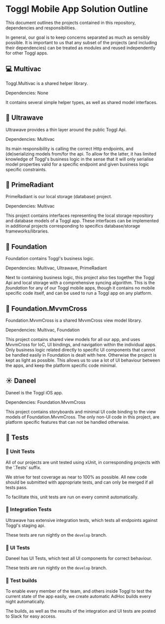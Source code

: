 
# Toggl Mobile App Solution Outline

This document outlines the projects contained in this repository, dependencies and responsibilities.

In general, our goal is to keep concerns separated as much as sensibly possible. It is important to us that any subset of the projects (and including their dependencies) can be treated as modules and reused independently for other Toggl apps.


## :computer: Multivac

Toggl.Multivac is a shared helper library.

Dependencies: None

It contains several simple helper types, as well as shared model interfaces.


## :satellite: Ultrawave

Ultrawave provides a thin layer around the public Toggl Api.

Dependencies: Multivac

Its main responsibility is calling the correct Http endpoints, and (de)serializing models from/for the api.
To allow for the latter, it has limited knowledge of Toggl's business logic in the sense that it will only serialise model properties valid for a specific endpoint and given business logic specific constraints.


## :crystal_ball: PrimeRadiant

PrimeRadiant is our local storage (database) project.

Dependencies: Multivac

This project contains interfaces representing the local storage repository and database models of a Toggl app. These interfaces can be implemented in additional projects corresponding to specifics database/storage frameworks/libraries.


## :rocket: Foundation

Foundation contains Toggl's business logic.

Dependencies: Multivac, Ultrawave, PrimeRadiant

Next to containing business logic, this project also ties together the Toggl Api and local storage with a comprehensive syncing algorithm.
This is the _foundation_ for any of our Toggl mobile apps, though it contains no mobile specific code itself, and can be used to run a Toggl app on any platform.


## :twisted_rightwards_arrows: Foundation.MvvmCross

Foundation.MvvmCross is a shared MvvmCross view model library.

Dependencies: Multivac, Foundation

This project contains shared view models for all our app, and uses MvvmCross for IoC, UI bindings, and navigation within the individual apps. Only business logic related directly to specific UI components that cannot be handled easily in Foundation is dealt with here. Otherwise the project is kept as light as possible.
This allows us to use a lot of UI behaviour between the apps, and keep the platform specific code minimal.


## :sunny: Daneel

Daneel is the Toggl iOS app.

Dependencies: Foundation.MvvmCross

This project contains storyboards and minimal UI code binding to the view models of Foundation.MvvmCross. The only non-UI code in this project, are platform specific features that can not be handled otherwise.


## :vertical_traffic_light: Tests

### :wrench: Unit Tests

All of our projects are unit tested using xUnit, in corresponding projects with the '.Tests' suffix.

We strive for test coverage as near to 100% as possible. All new code should be submitted with appropriate tests, and can only be merged if all tests pass.

To facilitate this, unit tests are run on every commit automatically.

### :link: Integration Tests

Ultrawave has extensive integration tests, which tests all endpoints against Toggl's staging api.

These tests are run nightly on the `develop` branch.

### :art: UI Tests

Daneel has UI Tests, which test all UI components for correct behaviour.

These tests are run nightly on the `develop` branch.

### :calling: Test builds

To enable every member of the team, and others inside Toggl to test the current state of the app easily, we create automatic AdHoc builds every night automatically.

The builds, as well as the results of the integration and UI tests are posted to Slack for easy access.
